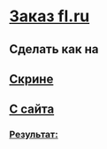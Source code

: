 # [Заказ fl.ru](https://www.fl.ru/projects/3371248/kalkulyator-rascheta-na-sayt.html#hiddenOfferInfo)
## Сделать как на
##  [Скрине](https://st.fl.ru/projects/upload/201708/f_452598c6bbb6e9bd.png)
##  [С сайта](http://green-auto.kz/)
### [Результат:](https://besplatniuidnusskiuhost.000webhostapp.com/calculatorGasa/flCalculator.html)
